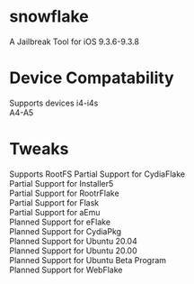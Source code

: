 # snowflake
A Jailbreak Tool for iOS 9.3.6-9.3.8

# Device Compatability
Supports devices i4-i4s <br />
A4-A5

# Tweaks
Supports RootFS
Partial Support for CydiaFlake <br />
Partial Support for Installer5 <br />
Partial Support for RootrFlake <br />
Partial Support for Flask <br />
Partial Support for aEmu <br />
Planned Support for eFlake <br />
Planned Support for CydiaPkg <br />
Planned Support for Ubuntu 20.04 <br />
Planned Support for Ubuntu 20.00 <br />
Planned Support for Ubuntu Beta Program <br />
Planned Support for WebFlake
